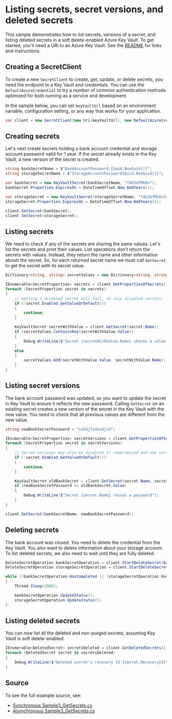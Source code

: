# Listing secrets, secret versions, and deleted secrets

This sample demonstrates how to list secrets, versions of a secret, and listing deleted secrets in a soft delete-enabled Azure Key Vault.
To get started, you'll need a URI to an Azure Key Vault. See the [README](../README.md) for links and instructions.

## Creating a SecretClient

To create a new `SecretClient` to create, get, update, or delete secrets, you need the endpoint to a Key Vault and credentials.
You can use the `DefaultAzureCredential` to try a number of common authentication methods optimized for both running as a service and development.

In the sample below, you can set `keyVaultUrl` based on an environment variable, configuration setting, or any way that works for your application.

```C# Snippet:SecretsSample3SecretClient
var client = new SecretClient(new Uri(keyVaultUrl), new DefaultAzureCredential());
```

## Creating secrets

Let's next create secrets holding a bank account credential and storage account password valid for 1 year.
If the secret already exists in the Key Vault, a new version of the secret is created.

```C# Snippet:SecretsSample3CreateSecret
string bankSecretName = $"BankAccountPassword-{Guid.NewGuid()}";
string storageSecretName = $"StorageAccountPassword{Guid.NewGuid()}";

var bankSecret = new KeyVaultSecret(bankSecretName, "f4G34fMh8v");
bankSecret.Properties.ExpiresOn = DateTimeOffset.Now.AddYears(1);

var storageSecret = new KeyVaultSecret(storageSecretName, "f4G34fMh8v547");
storageSecret.Properties.ExpiresOn = DateTimeOffset.Now.AddYears(1);

client.SetSecret(bankSecret);
client.SetSecret(storageSecret);
```

## Listing secrets

We need to check if any of the secrets are sharing the same values. Let's list the secrets and print their values.
List operations don't return the secrets with values. Instead, they return the name and other information aboutt the secret.
So, for each returned secret name we must call `GetSecret` to get the secret with its secret value.

```C# Snippet:SecretsSample3ListSecrets
Dictionary<string, string> secretValues = new Dictionary<string, string>();

IEnumerable<SecretProperties> secrets = client.GetPropertiesOfSecrets();
foreach (SecretProperties secret in secrets)
{
    // Getting a disabled secret will fail, so skip disabled secrets.
    if (!secret.Enabled.GetValueOrDefault())
    {
        continue;
    }

    KeyVaultSecret secretWithValue = client.GetSecret(secret.Name);
    if (secretValues.ContainsKey(secretWithValue.Value))
    {
        Debug.WriteLine($"Secret {secretWithValue.Name} shares a value with secret {secretValues[secretWithValue.Value]}");
    }
    else
    {
        secretValues.Add(secretWithValue.Value, secretWithValue.Name);
    }
}
```

## Listing secret versions

The bank account password was updated, so you want to update the secret in Key Vault to ensure it reflects the new password.
Calling `SetSecret` on an existing secret creates a new version of the secret in the Key Vault with the new value.
You need to check that all previous values are different from the new value.

```C# Snippet:SecretsSample3ListSecretVersions
string newBankSecretPassword = "sskdjfsdasdjsd";

IEnumerable<SecretProperties> secretVersions = client.GetPropertiesOfSecretVersions(bankSecretName);
foreach (SecretProperties secret in secretVersions)
{
    // Secret versions may also be disabled if compromised and new versions generated, so skip disabled versions, too.
    if (!secret.Enabled.GetValueOrDefault())
    {
        continue;
    }

    KeyVaultSecret oldBankSecret = client.GetSecret(secret.Name, secret.Version);
    if (newBankSecretPassword == oldBankSecret.Value)
    {
        Debug.WriteLine($"Secret {secret.Name} reuses a password");
    }
}

client.SetSecret(bankSecretName, newBankSecretPassword);
```

## Deleting secrets

The bank account was closed. You need to delete the credential from the Key Vault.
You also want to delete information about your storage account.
To list deleted secrets, we also need to wait until they are fully deleted.

```C# Snippet:SecretsSample3DeleteSecrets
DeleteSecretOperation bankSecretOperation = client.StartDeleteSecret(bankSecretName);
DeleteSecretOperation storageSecretOperation = client.StartDeleteSecret(storageSecretName);

while (!bankSecretOperation.HasCompleted || !storageSecretOperation.HasCompleted)
{
    Thread.Sleep(2000);

    bankSecretOperation.UpdateStatus();
    storageSecretOperation.UpdateStatus();
}
```

## Listing deleted secrets

You can now list all the deleted and non-purged secrets, assuming Key Vault is soft delete-enabled.

```C# Snippet:SecretsSample3ListDeletedSecrets
IEnumerable<DeletedSecret> secretsDeleted = client.GetDeletedSecrets();
foreach (DeletedSecret secret in secretsDeleted)
{
    Debug.WriteLine($"Deleted secret's recovery Id {secret.RecoveryId}");
}
```

## Source

To see the full example source, see:

* [Synchronous Sample3_GetSecrets.cs](../tests/samples/Sample3_GetSecrets.cs)
* [Asynchronous Sample3_GetSecrets.cs](../tests/samples/Sample3_GetSecretsAsync.cs)
